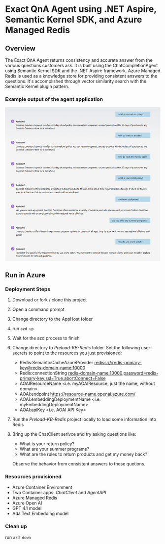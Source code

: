 # Exact QnA Agent using .NET Aspire, Semantic Kernel SDK, and Azure Managed Redis

## Overview
The Exact QnA Agent returns consistency and accurate answer from the various questions customers ask. It is built using the ChatCompletionAgent using Semantic Kernel SDK and the .NET Aspire framework. Azure Managed Redis is used as a knowledge store for providing consistent answers to the questions. It's accomplished through vector similarity search with the Semantic Kernel plugin pattern.

### Example output of the agent application

![Example output screenshot](./media/example-output.png)

## Run in Azure

### Deployment Steps

1. Download or fork / clone this project
1. Open a command prompt
1. Change directory to the AppHost folder
1. run ```azd up```
1. Wait for the azd process to finish
1. Change directory to *Preload-KB-Redis* folder. Set the following user-secrets to point to the resources you just provisioned:
    - Redis:SemanticCacheAzureProvider <rediss://:redis-primary-key@redis-domain-name:10000>
    - Redis:connectionString <redis-domain-name:10000,password=redis-primary-key,ssl=True,abortConnect=False>
    - AOAIResourceName <i.e. myAOAIResource, just the name, without domain>
    - AOAI:endpoint <https://resource-name.openai.azure.com/>
    - AOAI:embeddingDeploymentName <i.e. myEmbeddingDeploymentName>
    - AOAI:apiKey <i.e. AOAI API Key>
1. Run the *Preload-KB-Redis* project locally to load some information into Redis
1. Bring up the ChatClient serivce and try asking questions like:
    - What is your return policy?
    - What are your summer programs?
    - What are the rules to return products and get my money back?
    
    Observe the behavior from consistent answers to these quetions. 

### Resources provisioned
- Azure Container Environment
- Two Container apps: *ChatClient* and *AgentAPI*
- Azure Managed Redis
- Azure Open AI
- GPT 4.1 model
- Ada Text Embedding model

### Clean up

run ```azd down```